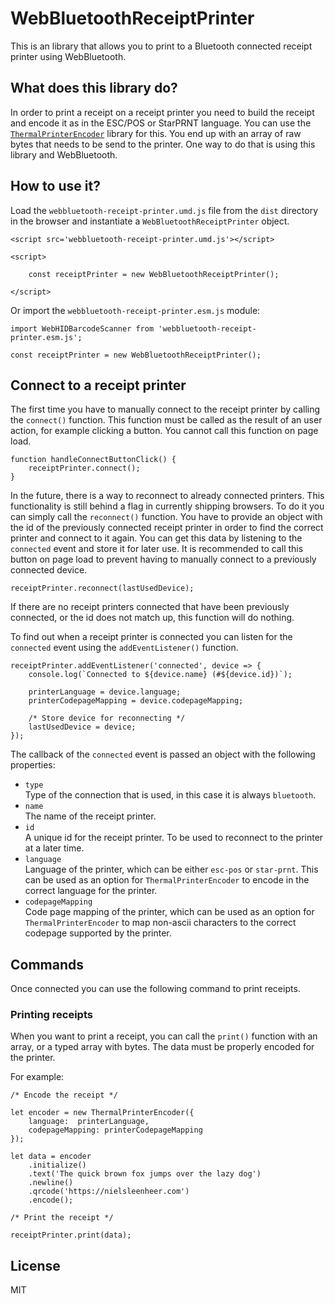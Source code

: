 # WebBluetoothReceiptPrinter

This is an library that allows you to print to a Bluetooth connected receipt printer using WebBluetooth.

## What does this library do?

In order to print a receipt on a receipt printer you need to build the receipt and encode it as in the ESC/POS or StarPRNT language. You can use the [`ThermalPrinterEncoder`](https://github.com/NielsLeenheer/ThermalPrinterEncoder) library for this. You end up with an array of raw bytes that needs to be send to the printer. One way to do that is using this library and WebBluetooth.


## How to use it?

Load the `webbluetooth-receipt-printer.umd.js` file from the `dist` directory in the browser and instantiate a `WebBluetoothReceiptPrinter` object. 

    <script src='webbluetooth-receipt-printer.umd.js'></script>

    <script>

        const receiptPrinter = new WebBluetoothReceiptPrinter();

    </script>


Or import the `webbluetooth-receipt-printer.esm.js` module:

    import WebHIDBarcodeScanner from 'webbluetooth-receipt-printer.esm.js';

    const receiptPrinter = new WebBluetoothReceiptPrinter();


## Connect to a receipt printer

The first time you have to manually connect to the receipt printer by calling the `connect()` function. This function must be called as the result of an user action, for example clicking a button. You cannot call this function on page load.

    function handleConnectButtonClick() {
        receiptPrinter.connect();
    }

In the future, there is a way to reconnect to already connected printers. This functionality is still behind a flag in currently shipping browsers. To do it you can simply call the `reconnect()` function. You have to provide an object with the id of the previously connected receipt printer in order to find the correct printer and connect to it again. You can get this data by listening to the `connected` event and store it for later use. It is recommended to call this button on page load to prevent having to manually connect to a previously connected device. 

    receiptPrinter.reconnect(lastUsedDevice);

If there are no receipt printers connected that have been previously connected, or the id does not match up, this function will do nothing.

To find out when a receipt printer is connected you can listen for the `connected` event using the `addEventListener()` function.

    receiptPrinter.addEventListener('connected', device => {
        console.log(`Connected to ${device.name} (#${device.id})`);

        printerLanguage = device.language;
        printerCodepageMapping = device.codepageMapping;

        /* Store device for reconnecting */
        lastUsedDevice = device;
    });

The callback of the `connected` event is passed an object with the following properties:

-   `type`<br>
    Type of the connection that is used, in this case it is always `bluetooth`.
-   `name`<br>
    The name of the receipt printer.
-   `id`<br>
    A unique id for the receipt printer. To be used to reconnect to the printer at a later time.
-   `language`<br>
    Language of the printer, which can be either `esc-pos` or `star-prnt`. This can be used as an option for `ThermalPrinterEncoder` to encode in the correct language for the printer.
-   `codepageMapping`<br>
    Code page mapping of the printer, which can be used as an option for `ThermalPrinterEncoder` to map non-ascii characters to the correct codepage supported by the printer. 


## Commands

Once connected you can use the following command to print receipts.

### Printing receipts

When you want to print a receipt, you can call the `print()` function with an array, or a typed array with bytes. The data must be properly encoded for the printer. 

For example:

    /* Encode the receipt */

    let encoder = new ThermalPrinterEncoder({
        language:  printerLanguage,
        codepageMapping: printerCodepageMapping
    });

    let data = encoder
        .initialize()
        .text('The quick brown fox jumps over the lazy dog')
        .newline()
        .qrcode('https://nielsleenheer.com')
        .encode();

    /* Print the receipt */

    receiptPrinter.print(data);


## License

MIT


